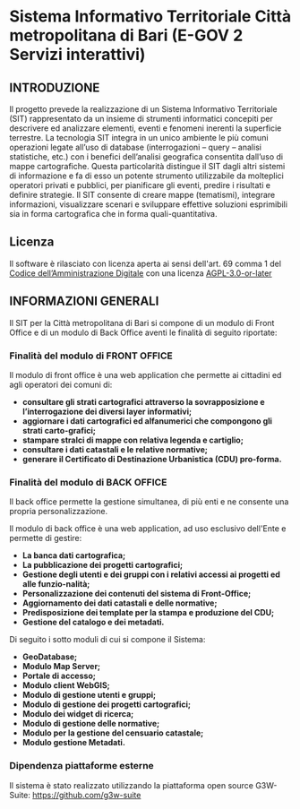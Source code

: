 # Sistema Informativo Territoriale Città metropolitana di Bari (E-GOV 2 Servizi interattivi)
## INTRODUZIONE
Il progetto prevede la realizzazione di un Sistema Informativo Territoriale (SIT) rappresentato da un insieme di strumenti informatici concepiti per descrivere ed analizzare elementi, eventi e fenomeni inerenti la superficie terrestre. La tecnologia SIT integra in un unico ambiente le più comuni operazioni legate all’uso di database (interrogazioni – query – analisi statistiche, etc.) con i benefici dell’analisi geografica consentita dall’uso di mappe cartografiche. Questa particolarità distingue il SIT dagli altri sistemi di informazione e fa di esso un potente strumento utilizzabile da molteplici operatori privati e pubblici, per pianificare gli eventi, predire i risultati e definire strategie. Il SIT consente di creare mappe (tematismi), integrare informazioni, visualizzare scenari e sviluppare effettive soluzioni esprimibili sia in forma cartografica che in forma quali-quantitativa.

## Licenza
Il software è rilasciato con licenza aperta ai sensi dell'art. 69 comma 1 del <a href="https://cad.readthedocs.io/" rel="nofollow">Codice dell’Amministrazione Digitale</a> con una licenza <a href="https://spdx.org/licenses/AGPL-3.0-or-later.html" rel="nofollow">AGPL-3.0-or-later</a>
 
## INFORMAZIONI GENERALI
Il SIT per la Città metropolitana di Bari si compone di un modulo di Front Office e di un modulo di Back Office aventi le finalità di seguito riportate:

### Finalità del modulo di FRONT OFFICE
Il modulo di front office è una web application che permette ai cittadini ed agli operatori dei comuni di:
- **consultare gli strati cartografici attraverso la sovrapposizione e l’interrogazione dei diversi layer informativi;**
- **aggiornare i dati cartografici ed alfanumerici che compongono gli strati carto-grafici;**
- **stampare stralci di mappe con relativa legenda e cartiglio;**
- **consultare i dati catastali e le relative normative;**
- **generare il Certificato di Destinazione Urbanistica (CDU) pro-forma.**

### Finalità del modulo di BACK OFFICE
Il back office permette la gestione simultanea, di più enti e ne consente una propria personalizzazione. 

Il modulo di back office è una web application, ad uso esclusivo dell'Ente e permette di gestire:
- **La banca dati cartografica;**
- **La pubblicazione dei progetti cartografici;**
- **Gestione degli utenti e dei gruppi con i relativi accessi ai progetti ed alle funzio-nalità;**
- **Personalizzazione dei contenuti del sistema di Front-Office;**
- **Aggiornamento dei dati catastali e delle normative;**
- **Predisposizione dei template per la stampa e produzione del CDU;**
- **Gestione del catalogo e dei metadati.**

 Di seguito i sotto moduli di cui si compone il Sistema:
- **GeoDatabase;** 
- **Modulo Map Server;**
- **Portale di accesso;**
- **Modulo client WebGIS;**
- **Modulo di gestione utenti e gruppi;**
- **Modulo di gestione dei progetti cartografici;**
- **Modulo dei widget di ricerca;**
- **Modulo di gestione delle normative;**
- **Modulo per la gestione del censuario catastale;**
- **Modulo gestione Metadati.**

### Dipendenza piattaforme esterne
Il sistema è stato realizzato utilizzando la piattaforma open source G3W-Suite: https://github.com/g3w-suite  
